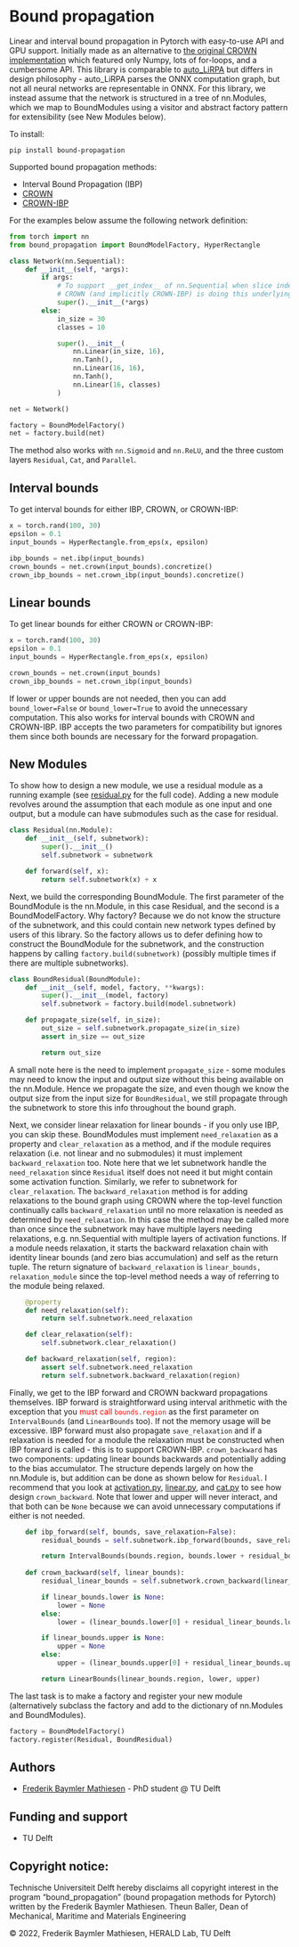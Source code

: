 # Bound propagation
Linear and interval bound propagation in Pytorch with easy-to-use API and GPU support.
Initially made as an alternative to [the original CROWN implementation](https://github.com/IBM/CROWN-Robustness-Certification) which featured only Numpy, lots of for-loops, and a cumbersome API.
This library is comparable to [auto_LiRPA](https://github.com/KaidiXu/auto_LiRPA) but differs in design philosophy - auto_LiRPA parses the ONNX computation graph, but not all neural networks are representable in ONNX.
For this library, we instead assume that the network is structured in a tree of nn.Modules, which we map to BoundModules using a visitor and abstract factory pattern for extensibility (see New Modules below).

To install:
```
pip install bound-propagation
```

Supported bound propagation methods:
- Interval Bound Propagation (IBP)
- [CROWN](https://arxiv.org/abs/1811.00866)
- [CROWN-IBP](https://arxiv.org/abs/1906.06316)

For the examples below assume the following network definition:
```python
from torch import nn
from bound_propagation import BoundModelFactory, HyperRectangle

class Network(nn.Sequential):
    def __init__(self, *args):
        if args:
            # To support __get_index__ of nn.Sequential when slice indexing
            # CROWN (and implicitly CROWN-IBP) is doing this underlying
            super().__init__(*args)
        else:
            in_size = 30
            classes = 10

            super().__init__(
                nn.Linear(in_size, 16),
                nn.Tanh(),
                nn.Linear(16, 16),
                nn.Tanh(),
                nn.Linear(16, classes)
            )

net = Network()

factory = BoundModelFactory()
net = factory.build(net)
```

The method also works with ```nn.Sigmoid``` and ```nn.ReLU```, and the three custom layers ```Residual```, ```Cat```, and ```Parallel```.

## Interval bounds
To get interval bounds for either IBP, CROWN, or CROWN-IBP:

```python
x = torch.rand(100, 30)
epsilon = 0.1
input_bounds = HyperRectangle.from_eps(x, epsilon)

ibp_bounds = net.ibp(input_bounds)
crown_bounds = net.crown(input_bounds).concretize()
crown_ibp_bounds = net.crown_ibp(input_bounds).concretize()
```

## Linear bounds
To get linear bounds for either CROWN or CROWN-IBP:

```python
x = torch.rand(100, 30)
epsilon = 0.1
input_bounds = HyperRectangle.from_eps(x, epsilon)

crown_bounds = net.crown(input_bounds)
crown_ibp_bounds = net.crown_ibp(input_bounds)
```
If lower or upper bounds are not needed, then you can add `bound_lower=False` or `bound_lower=True` to avoid the unnecessary computation.
This also works for interval bounds with CROWN and CROWN-IBP.
IBP accepts the two parameters for compatibility but ignores them since both bounds are necessary for the forward propagation. 

## New Modules
To show how to design a new module, we use a residual module as a running example (see [residual.py](https://github.com/Zinoex/bound_propagation/blob/main/src/bound_propagation/residual.py) for the full code).
Adding a new module revolves around the assumption that each module as one input and one output, but a module can have submodules such as the case for residual.
```python
class Residual(nn.Module):
    def __init__(self, subnetwork):
        super().__init__()
        self.subnetwork = subnetwork

    def forward(self, x):
        return self.subnetwork(x) + x
```

Next, we build the corresponding BoundModule. The first parameter of the BoundModule is the nn.Module, in this case Residual, and the second is a BoundModelFactory.
Why factory? Because we do not know the structure of the subnetwork, and this could contain new network types defined by users of this library.
So the factory allows us to defer defining how to construct the BoundModule for the subnetwork, and the construction happens by calling `factory.build(subnetwork)` (possibly multiple times if there are multiple subnetworks).
```python
class BoundResidual(BoundModule):
    def __init__(self, model, factory, **kwargs):
        super().__init__(model, factory)
        self.subnetwork = factory.build(model.subnetwork)

    def propagate_size(self, in_size):
        out_size = self.subnetwork.propagate_size(in_size)
        assert in_size == out_size

        return out_size
```
A small note here is the need to implement `propagate_size` - some modules may need to know the input and output size without this being available on the nn.Module.
Hence we propagate the size, and even though we know the output size from the input size for `BoundResidual`, we still propagate through the subnetwork to store this info throughout the bound graph.

Next, we consider linear relaxation for linear bounds - if you only use IBP, you can skip these. BoundModules must implement `need_relaxation` as a property and `clear_relaxation` as a method, and if the module requires relaxation (i.e. not linear and no submodules) it must implement `backward_relaxation` too.
Note here that we let subnetwork handle the `need_relaxation` since `Residual` itself does not need it but might contain some activation function. Similarly, we refer to subnetwork for `clear_relaxation`.
The `backward_relaxation` method is for adding relaxations to the bound graph using CROWN where the top-level function continually calls `backward_relaxation` until no more relaxation is needed as determined by `need_relaxation`.
In this case the method may be called more than once since the subnetwork may have multiple layers needing relaxations, e.g. nn.Sequential with multiple layers of activation functions.
If a module needs relaxation, it starts the backward relaxation chain with identity linear bounds (and zero bias accumulation) and self as the return tuple.
The return signature of `backward_relaxation` is `linear_bounds, relaxation_module` since the top-level method needs a way of referring to the module being relaxed.
```python
    @property
    def need_relaxation(self):
        return self.subnetwork.need_relaxation

    def clear_relaxation(self):
        self.subnetwork.clear_relaxation()

    def backward_relaxation(self, region):
        assert self.subnetwork.need_relaxation
        return self.subnetwork.backward_relaxation(region)
```

Finally, we get to the IBP forward and CROWN backward propagations themselves.
IBP forward is straightforward using interval arithmetic with the exception that you <span style="color:red">must call `bounds.region`</span> as the first parameter on `IntervalBounds` (and `LinearBounds` too).
If not the memory usage will be excessive.
IBP forward must also propagate `save_relaxation` and if a relaxation is needed for a module the relaxation must be constructed when IBP forward is called - this is to support CROWN-IBP.
`crown_backward` has two components: updating linear bounds backwards and potentially adding to the bias accumulator.
The structure depends largely on how the nn.Module is, but addition can be done as shown below for `Residual`.
I recommend that you look at [activation.py](https://github.com/Zinoex/bound_propagation/blob/main/src/bound_propagation/activation.py), [linear.py](https://github.com/Zinoex/bound_propagation/blob/main/src/bound_propagation/linear.py), and [cat.py](https://github.com/Zinoex/bound_propagation/blob/main/src/bound_propagation/cat.py) to see how design `crown_backward`.
Note that lower and upper will never interact, and that both can be `None` because we can avoid unnecessary computations if either is not needed.
```python
    def ibp_forward(self, bounds, save_relaxation=False):
        residual_bounds = self.subnetwork.ibp_forward(bounds, save_relaxation=save_relaxation)

        return IntervalBounds(bounds.region, bounds.lower + residual_bounds.lower, bounds.upper + residual_bounds.upper)
    
    def crown_backward(self, linear_bounds):
        residual_linear_bounds = self.subnetwork.crown_backward(linear_bounds)

        if linear_bounds.lower is None:
            lower = None
        else:
            lower = (linear_bounds.lower[0] + residual_linear_bounds.lower[0], residual_linear_bounds.lower[1])

        if linear_bounds.upper is None:
            upper = None
        else:
            upper = (linear_bounds.upper[0] + residual_linear_bounds.upper[0], residual_linear_bounds.upper[1])

        return LinearBounds(linear_bounds.region, lower, upper)
```

The last task is to make a factory and register your new module (alternatively subclass the factory and add to the dictionary of nn.Modules and BoundModules).
```python
factory = BoundModelFactory()
factory.register(Residual, BoundResidual)
```

## Authors
- [Frederik Baymler Mathiesen](https://www.baymler.com) - PhD student @ TU Delft

## Funding and support
- TU Delft

## Copyright notice:
Technische Universiteit Delft hereby disclaims all copyright
interest in the program “bound_propagation” 
(bound propagation methods for Pytorch)
written by the Frederik Baymler Mathiesen. Theun Baller, Dean of Mechanical, Maritime and Materials Engineering

© 2022, Frederik Baymler Mathiesen, HERALD Lab, TU Delft
